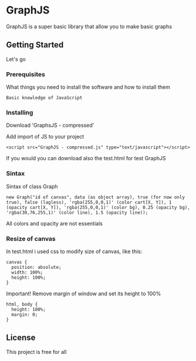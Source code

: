 # GraphJS

GraphJS is a super basic library that allow you to make basic graphs

## Getting Started

Let's go

### Prerequisites

What things you need to install the software and how to install them

```
Basic knowledge of JavaScript
```

### Installing

Download 'GraphsJS - compressed'

Add import of JS to your project
```
<script src="GraphJS - compressed.js" type="text/javascript"></script>
```

If you would you can download also the test.html for test GraphJS

### Sintax

Sintax of class Graph

```
new Graph("id of canvas", data (as object array), true (for now only true), false (lagless), 'rgba(255,0,0,1)' (color cart[X, Y]), 1 (opacity cart[X, Y]), 'rgba(255,0,0,1)' (color bg), 0.25 (opacity bg), 'rgba(30,76,255,1)' (color line), 1.5 (opacity line));
```

All colors and opacity are not essentials

### Resize of canvas

In test.html i used css to modify size of canvas, like this:

```
canvas {
  position: absolute;
  width: 100%;
  height: 100%;
}
```

Important! Remove margin of window and set its height to 100%

```
html, body {
  height: 100%;
  margin: 0;
}
```

## License

This project is free for all
